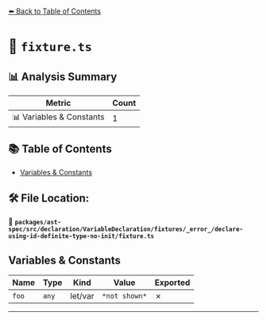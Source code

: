 [⬅️ Back to Table of Contents](../../../../../../../../index.md)

# 📄 `fixture.ts`

## 📊 Analysis Summary

| Metric | Count |
|--------|-------|
| 📊 Variables & Constants | 1 |

## 📚 Table of Contents

- [Variables & Constants](#variables-constants)

## 🛠️ File Location:
📂 **`packages/ast-spec/src/declaration/VariableDeclaration/fixtures/_error_/declare-using-id-definite-type-no-init/fixture.ts`**

## Variables & Constants

| Name | Type | Kind | Value | Exported |
|------|------|------|-------|----------|
| `foo` | `any` | let/var | `*not shown*` | ✗ |


---